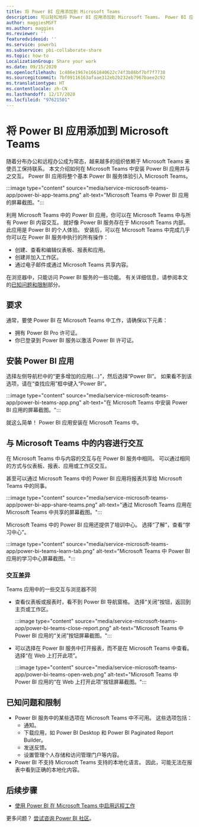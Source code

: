 ```yaml
---
title: 将 Power BI 应用添加到 Microsoft Teams
description: 可以轻松地将 Power BI 应用添加到 Microsoft Teams。 Power BI 应用将整个基本 Power BI 服务体验引入 Microsoft Teams。
author: maggiesMSFT
ms.author: maggies
ms.reviewer: ''
featuredvideoid: ''
ms.service: powerbi
ms.subservice: pbi-collaborate-share
ms.topic: how-to
LocalizationGroup: Share your work
ms.date: 09/15/2020
ms.openlocfilehash: 1c486e1967e1661840622c74f3b86bf7bf7f7738
ms.sourcegitcommit: 7bf09116163afaae312eb2b232eb7967baee2c92
ms.translationtype: HT
ms.contentlocale: zh-CN
ms.lasthandoff: 12/17/2020
ms.locfileid: "97621501"
---
```

# <a name="add-the-power-bi-app-to-microsoft-teams"></a>将 Power BI 应用添加到 Microsoft Teams

随着分布办公和远程办公成为常态，越来越多的组织依赖于 Microsoft Teams 来使员工保持联系。 本文介绍如何在 Microsoft Teams 中安装 Power BI 应用并与之交互。 Power BI 应用将整个基本 Power BI 服务体验引入 Microsoft Teams。

:::image type="content" source="media/service-microsoft-teams-app/power-bi-app-teams.png" alt-text="Microsoft Teams 中 Power BI 应用的屏幕截图。":::

利用 Microsoft Teams 中的 Power BI 应用，你可以在 Microsoft Teams 中与所有 Power BI 内容交互。 就好像 Power BI 服务存在于 Microsoft Teams 内部。 此应用是 Power BI 的个人体验。 安装后，可以在 Microsoft Teams 中完成几乎你可以在 Power BI 服务中执行的所有操作：

- 创建、查看和编辑仪表板、报表和应用。
- 创建并加入工作区。
- 通过电子邮件或通过 Microsoft Teams 共享内容。

在浏览器中，只能访问 Power BI 服务的一些功能。 有关详细信息，请参阅本文的[已知问题和限制](#known-issues-and-limitations)部分。

## <a name="requirements"></a>要求

通常，要使 Power BI 在 Microsoft Teams 中工作，请确保以下元素：

- 拥有 Power BI Pro 许可证。
- 你已登录到 Power BI 服务以激活 Power BI 许可证。

## <a name="install-the-power-bi-app"></a>安装 Power BI 应用

选择左侧导航栏中的“更多增加的应用(...)”，然后选择“Power BI”。 如果看不到该选项，请在“查找应用”框中键入“Power BI”。

:::image type="content" source="media/service-microsoft-teams-app/power-bi-teams-app.png" alt-text="在 Microsoft Teams 中安装 Power BI 应用的屏幕截图。":::

就这么简单！ Power BI 应用安装在 Microsoft Teams 中。

## <a name="interact-with-your-content-in-microsoft-teams"></a>与 Microsoft Teams 中的内容进行交互

在 Microsoft Teams 中与内容的交互与在 Power BI 服务中相同。 可以通过相同的方式与仪表板、报表、应用或工作区交互。 

甚至可以通过 Microsoft Teams 中的 Power BI 应用将报表共享给 Microsoft Teams 中的同事。

:::image type="content" source="media/service-microsoft-teams-app/power-bi-app-share-teams.png" alt-text="通过 Microsoft Teams 应用在 Microsoft Teams 中共享的屏幕截图。":::

Microsoft Teams 中的 Power BI 应用还提供了培训中心。 选择“了解”，查看“学习中心”。

:::image type="content" source="media/service-microsoft-teams-app/power-bi-teams-learn-tab.png" alt-text="Microsoft Teams 中 Power BI 应用的学习中心屏幕截图。":::

### <a name="differences-in-interactions"></a>交互差异

Teams 应用中的一些交互与浏览器不同

- 查看仪表板或报表时，看不到 Power BI 导航窗格。 选择“关闭”按钮，返回到主页或工作区。

    :::image type="content" source="media/service-microsoft-teams-app/power-bi-teams-close-report.png" alt-text="Microsoft Teams 中 Power BI 应用的“关闭”按钮屏幕截图。":::

- 可以选择在 Power BI 服务中打开报表，而不是在 Microsoft Teams 中查看。 选择“在 Web 上打开此项”。

    :::image type="content" source="media/service-microsoft-teams-app/power-bi-teams-open-web.png" alt-text="Microsoft Teams 中 Power BI 应用的“在 Web 上打开此项”按钮屏幕截图。":::

## <a name="known-issues-and-limitations"></a>已知问题和限制

- Power BI 服务中的某些选项在 Microsoft Teams 中不可用。 这些选项包括：
    - 通知。
    - 下载应用，如 Power BI Desktop 和 Power BI Paginated Report Builder。
    - 发送反馈。
    - 设置管理个人存储和访问管理门户等内容。
- Power BI 不支持 Microsoft Teams 支持的本地化语言。 因此，可能无法在报表中看到正确的本地化内容。

## <a name="next-steps"></a>后续步骤

- [使用 Power BI 在 Microsoft Teams 中启用远程工作](service-collaborate-microsoft-teams.md)

更多问题？ [尝试咨询 Power BI 社区](https://community.powerbi.com/)。

